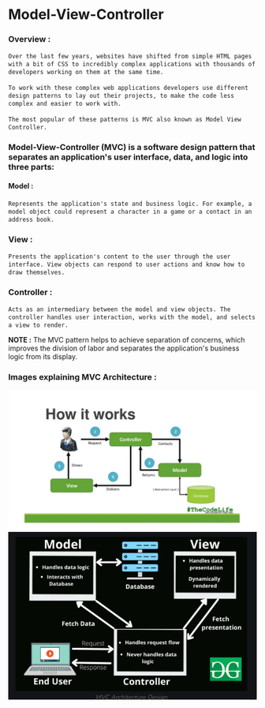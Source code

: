 # Model-View-Controller

### Overview :
    Over the last few years, websites have shifted from simple HTML pages with a bit of CSS to incredibly complex applications with thousands of developers working on them at the same time. 
    
    To work with these complex web applications developers use different design patterns to lay out their projects, to make the code less complex and easier to work with. 
    
    The most popular of these patterns is MVC also known as Model View Controller.

### Model-View-Controller (MVC) is a software design pattern that separates an application's user interface, data, and logic into three parts:

#### Model : 
    Represents the application's state and business logic. For example, a model object could represent a character in a game or a contact in an address book.

### View : 
    Presents the application's content to the user through the user interface. View objects can respond to user actions and know how to draw themselves.

### Controller :
    Acts as an intermediary between the model and view objects. The controller handles user interaction, works with the model, and selects a view to render.

__NOTE :__ The MVC pattern helps to achieve separation of concerns, which improves the division of labor and separates the application's business logic from its display.

### Images explaining MVC Architecture : 
<img src="./assets/Pic-1.png" />

<img src="./assets/Pic-2.png" />